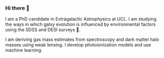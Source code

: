 ### Hi there 👋

<!--
**dirkscholte/dirkscholte** is a ✨ _special_ ✨ repository because its `README.md` (this file) appears on your GitHub profile.
-->

I am a PhD candidate in Extragalactic Astrophysics at UCL. I am studying the ways in which galxy evolution is influenced by environmental factors using the SDSS and DESI surveys 🔭. 

I am deriving gas mass estimates from spectroscopy and dark matter halo masses using weak lensing. I develop photoionization models and use machine learning.


